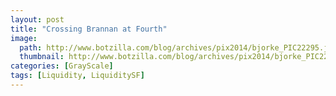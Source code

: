 ```yaml
---
layout: post
title: "Crossing Brannan at Fourth"
image:
  path: http://www.botzilla.com/blog/archives/pix2014/bjorke_PIC22295.jpg
  thumbnail: http://www.botzilla.com/blog/archives/pix2014/bjorke_PIC22295.jpg
categories: [GrayScale]
tags: [Liquidity, LiquiditySF]
---
```





